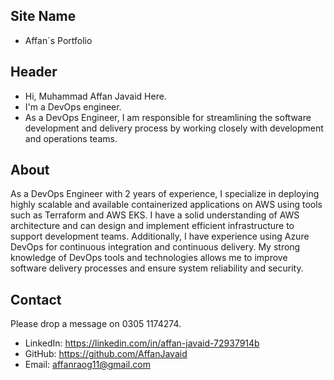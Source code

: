 ## Site Name
- Affan`s Portfolio

## Header
- Hi, Muhammad Affan Javaid Here. 
- I'm a DevOps engineer.
- As a DevOps Engineer, I am responsible for streamlining the software development and delivery process by working closely with development and operations teams.

## About
As a DevOps Engineer with 2 years of experience, I specialize in deploying highly scalable and available containerized applications on AWS using tools such as Terraform and AWS EKS. I have a solid understanding of AWS architecture and can design and implement efficient infrastructure to support development teams. Additionally, I have experience using Azure DevOps for continuous integration and continuous delivery. My strong knowledge of DevOps tools and technologies allows me to improve software delivery processes and ensure system reliability and security.

## Contact
Please drop a message on 0305 1174274.
- LinkedIn: https://linkedin.com/in/affan-javaid-72937914b
- GitHub: https://github.com/AffanJavaid
- Email: affanraog11@gmail.com
